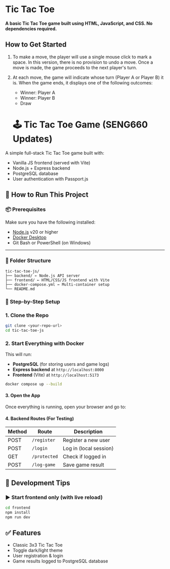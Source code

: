 # Tic Tac Toe

**A basic Tic Tac Toe game built using HTML, JavaScript, and CSS. No dependencies required.**


## How to Get Started
1. To make a move, the player will use a single mouse click to mark a space. In this version, there is no provision to undo a move. Once a move is made, the game proceeds to the next player's turn.
2. At each move, the game will indicate whose turn (Player A or Player B) it is. When the game ends, it displays one of the following outcomes:
   * Winner: Player A
   * Winner: Player B
   * Draw


   # 🕹️ Tic Tac Toe Game (SENG660 Updates)

A simple full-stack Tic Tac Toe game built with:

- Vanilla JS frontend (served with Vite)
- Node.js + Express backend
- PostgreSQL database
- User authentication with Passport.js
## 🚀 How to Run This Project

### 📦 Prerequisites

Make sure you have the following installed:

- [Node.js](https://nodejs.org/) v20 or higher
- [Docker Desktop](https://www.docker.com/products/docker-desktop)
- Git Bash or PowerShell (on Windows)

---

### 📁 Folder Structure
```plaintext
tic-tac-toe-js/
├── backend/ ← Node.js API server
├── frontend/ ← HTML/CSS/JS frontend with Vite
├── docker-compose.yml ← Multi-container setup
└── README.md
```

### 🔧 Step-by-Step Setup

### 1. Clone the Repo

```bash
git clone <your-repo-url>
cd tic-tac-toe-js
```

### 2. Start Everything with Docker

This will run:

- **PostgreSQL** (for storing users and game logs)
- **Express backend** at `http://localhost:8000`
- **Frontend** (Vite) at `http://localhost:5173`

```bash
docker compose up --build
```

#### 3. Open the App

Once everything is running, open your browser and go to:

#### 4. Backend Routes (For Testing)

| Method | Route         | Description             |
|--------|---------------|-------------------------|
| POST   | `/register`   | Register a new user     |
| POST   | `/login`      | Log in (local session)  |
| GET    | `/protected`  | Check if logged in      |
| POST   | `/log-game`   | Save game result        |
## 🧪 Development Tips

### ▶️ Start frontend only (with live reload)

```bash
cd frontend
npm install
npm run dev
```

## ✅ Features

- Classic 3x3 Tic Tac Toe
- Toggle dark/light theme
- User registration & login
- Game results logged to PostgreSQL database

